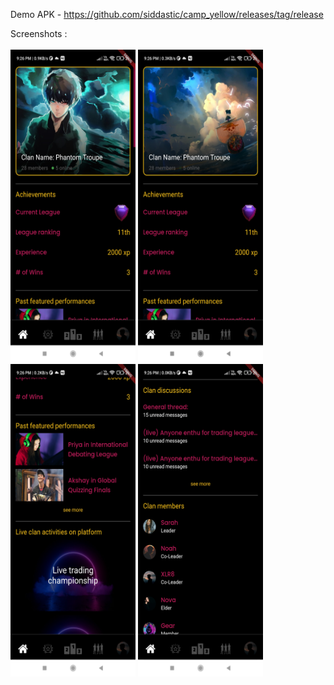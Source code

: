 Demo APK - https://github.com/siddastic/camp_yellow/releases/tag/release

Screenshots :
<br/><br/>
<img src = "readme_ss/1.jpg?raw=true" width = 200 height = 500>
<img src = "readme_ss/2.jpg?raw=true" width = 200 height = 500>
<img src = "readme_ss/3.jpg?raw=true" width = 200 height = 500>
<img src = "readme_ss/4.jpg?raw=true" width = 200 height = 500>
